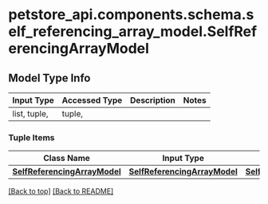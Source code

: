 <a name="top"></a>
<a id="SelfReferencingArrayModel"></a>
# petstore_api.components.schema.self_referencing_array_model.SelfReferencingArrayModel

## Model Type Info
Input Type | Accessed Type | Description | Notes
------------ | ------------- | ------------- | -------------
list, tuple,  | tuple,  |  | 

### Tuple Items
Class Name | Input Type | Accessed Type | Description | Notes
------------- | ------------- | ------------- | ------------- | -------------
[**SelfReferencingArrayModel**](#SelfReferencingArrayModel) | [**SelfReferencingArrayModel**](#SelfReferencingArrayModel) | [**SelfReferencingArrayModel**](#SelfReferencingArrayModel) |  | 

[[Back to top]](#top) [[Back to README]](../../../README.md)
